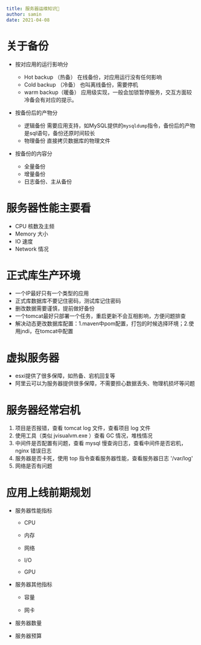 ```yaml
title: 服务器运维知识🚀
author: samin
date: 2021-04-08
```

# 关于备份

- 按对应用的运行影响分
    - Hot backup （热备）
      在线备份，对应用运行没有任何影响
    - Cold backup （冷备）
      也叫离线备份，需要停机
    - warm backup（暖备）
      应用级实现，一般会加锁暂停服务，交互方面较冷备会有对应的提示。

- 按备份后的产物分
    - 逻辑备份
      需要应用支持，如MySQL提供的`mysqldump`指令，备份后的产物是sql语句，备份还原时间较长
    - 物理备份
      直接拷贝数据库的物理文件

- 按备份的内容分
    - 全量备份
    - 增量备份
    - 日志备份、主从备份

# 服务器性能主要看

- CPU 核数及主频
- Memory 大小
- IO 速度
- Network 情况

# 正式库生产环境

- 一个IP最好只有一个类型的应用
- 正式库数据库不要记住密码，测试库记住密码
- 删改数据需要谨慎，提前做好备份
- 一个tomcat最好只部署一个任务，重启更新不会互相影响，方便问题排查
- 解决动态更改数据库配置：1.maven中pom配置，打包的时候选择环境；2.使用jndi，在tomcat中配置

# 虚拟服务器

- esxi提供了很多保障，如热备、宕机回复等
- 阿里云可以为服务器提供很多保障，不需要担心数据丢失、物理机损坏等问题

# 服务器经常宕机

1. 项目是否报错，查看 tomcat log 文件，查看项目 log 文件
1. 使用工具（类似 jvisualvm.exe ）查看 GC 情况，堆栈情况
1. 中间件是否配置有问题，查看 mysql 慢查询日志，查看中间件是否宕机，nginx 错误日志
1. 服务器是否卡死，使用 top 指令查看服务器性能，查看服务器日志 '/var/log'
1. 网络是否有问题

# 应用上线前期规划

- 服务器性能指标

    - CPU

    - 内存

    - 网络

    - I/O

    - GPU

- 服务器其他指标

    - 容量

    - 网卡

- 服务器数量

- 服务器预算